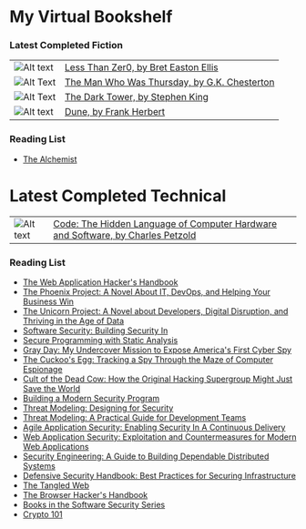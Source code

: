 # My Virtual Bookshelf 

### Latest Completed Fiction
|                        |                         |
-------------------------|-------------------------
| ![Alt text](https://upload.wikimedia.org/wikipedia/en/thumb/1/14/Lessthan01st1.png/220px-Lessthan01st1.png) | [Less Than Zer0, by Bret Easton Ellis](https://www.amazon.com/Less-Than-Zero-Easton-Ellis/dp/0671543296) |
| ![Alt Text](https://images-na.ssl-images-amazon.com/images/I/51OWZqaPoLL._SX398_BO1,204,203,200_.jpg) | [The Man Who Was Thursday, by G.K. Chesterton](https://www.amazon.com/Man-Who-Was-Thursday/dp/1514350017) |
| ![Alt Text](https://images-na.ssl-images-amazon.com/images/I/51xIDVcqmqL._SX273_BO1,204,203,200_.jpg) | [The Dark Tower, by Stephen King](https://www.amazon.com/Dark-Tower-I-Gunslinger/dp/1501161806) |
| ![Alt text](https://upload.wikimedia.org/wikipedia/en/thumb/d/de/Dune-Frank_Herbert_%281965%29_First_edition.jpg/220px-Dune-Frank_Herbert_%281965%29_First_edition.jpg) | [Dune, by Frank Herbert](https://www.amazon.in/dp/0441172717) | 

### Reading List
* [The Alchemist](https://www.amazon.in/Alchemist-Paulo-Coelho/dp/8172234988/)


# Latest Completed Technical  
|                        |                         |
-------------------------|-------------------------
| ![Alt text](https://images-na.ssl-images-amazon.com/images/I/31RLovAad7L._SY344_BO1,204,203,200_.jpg) | [Code: The Hidden Language of Computer Hardware and Software, by Charles Petzold](https://www.amazon.com/Code-Language-Computer-Hardware-Software/dp/0735611319) |

### Reading List  
* [The Web Application Hacker's Handbook](https://www.amazon.in/Web-Application-Hackers-Handbook-Exploiting/dp/8126533404)
* [The Phoenix Project: A Novel About IT, DevOps, and Helping Your Business Win](https://www.amazon.in/Phoenix-Project-Devops-Helping-Business/dp/1942788290)
* [The Unicorn Project: A Novel about Developers, Digital Disruption, and Thriving in the Age of Data](https://www.amazon.in/Unicorn-Project-Developers-Disruption-Thriving-ebook/dp/B07QT9QR41)  
* [Software Security: Building Security In](https://www.amazon.in/Software-Security-Building-Gary-McGraw/dp/0321356705)
* [Secure Programming with Static Analysis](https://www.amazon.in/Programming-Analysis-Addison-Wesley-Software-Security/dp/0321424778/)
* [Gray Day: My Undercover Mission to Expose America's First Cyber Spy](https://www.amazon.in/Gray-Day-Undercover-Mission-Americas/dp/0525573526/)
* [The Cuckoo's Egg: Tracking a Spy Through the Maze of Computer Espionage](https://www.amazon.in/dp/1416507787/)
* [Cult of the Dead Cow: How the Original Hacking Supergroup Might Just Save the World](https://www.amazon.in/Cult-Dead-Cow-Original-Supergroup/dp/1541762363/)
* [Building a Modern Security Program](https://www.oreilly.com/library/view/building-a-modern/9781492044680/)
* [Threat Modeling: Designing for Security](https://www.amazon.in/dp/1118809998/)
* [Threat Modeling: A Practical Guide for Development Teams](https://www.amazon.in/dp/9385889575/)
* [Agile Application Security: Enabling Security In A Continuous Delivery](https://www.amazon.in/dp/9352136292/)
* [Web Application Security: Exploitation and Countermeasures for Modern Web Applications](https://www.amazon.in/Web-Application-Security-Exploitation-Countermeasures/dp/9352139763/)
* [Security Engineering: A Guide to Building Dependable Distributed Systems](https://www.amazon.in/dp/1119642787/)
* [Defensive Security Handbook: Best Practices for Securing Infrastructure](https://www.amazon.in/dp/9352135237)
* [The Tangled Web](https://www.amazon.in/Tangled-Web-Securing-Modern-Applications/dp/1593273886)
* [The Browser Hacker's Handbook](https://www.amazon.in/Browser-Hacker%E2%80%B2s-Handbook-Wade-Alcorn/dp/1118662091)
* [Books in the Software Security Series](http://buildingsecurityin.com/books/)
* [Crypto 101](https://www.crypto101.io/)